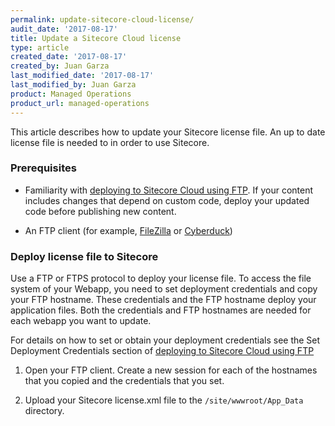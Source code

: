 ```yaml
---
permalink: update-sitecore-cloud-license/
audit_date: '2017-08-17'
title: Update a Sitecore Cloud license
type: article
created_date: '2017-08-17'
created_by: Juan Garza
last_modified_date: '2017-08-17'
last_modified_by: Juan Garza
product: Managed Operations
product_url: managed-operations
---
```


This article describes how to update your Sitecore license file. An up to date license file is needed to in order to use Sitecore.

### Prerequisites

- Familiarity with [deploying to Sitecore Cloud using FTP](/how-to/deploy-to-sitecore-cloud-using-ftp/). If your content includes changes that depend on custom code, deploy your updated code before publishing new content.

- An FTP client (for example, [FileZilla](https://filezilla-project.org) or [Cyberduck](https://cyberduck.io/?l=en))

### Deploy license file to Sitecore

Use a FTP or FTPS protocol to deploy your license file. To access the file system of your Webapp, you need to set deployment credentials and copy your FTP hostname. These credentials and the FTP hostname deploy your application files. Both the credentials and FTP hostnames are needed for each webapp you want to update. 

For details on how to set or obtain your deployment credentials see the Set Deployment Credentials section of [deploying to Sitecore Cloud using FTP](/how-to/deploy-to-sitecore-cloud-using-ftp)

1. Open your FTP client. Create a new session for each of the hostnames that you copied and the credentials that you set.

2. Upload your Sitecore license.xml file to the `/site/wwwroot/App_Data` directory.

